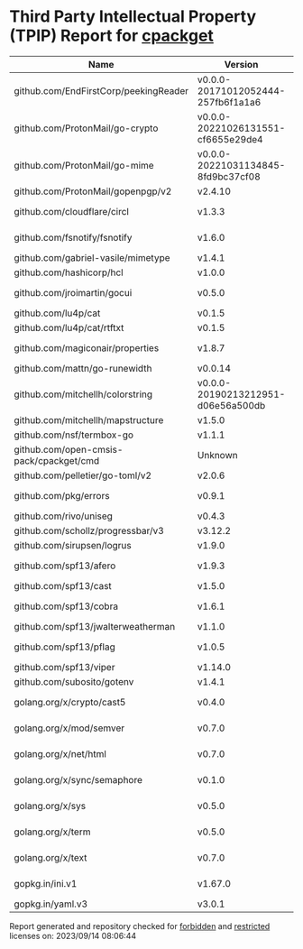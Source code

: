# Third Party Intellectual Property (TPIP) Report for [cpackget](https://github.com/Open-CMSIS-Pack/cpackget)

| __Name__ | __Version__ | __Licence__ |
|----------|-------------|-------------|
| github.com/EndFirstCorp/peekingReader | v0.0.0-20171012052444-257fb6f1a1a6  | [MIT](https://github.com/EndFirstCorp/peekingReader/blob/257fb6f1a1a6/LICENSE) |
| github.com/ProtonMail/go-crypto | v0.0.0-20221026131551-cf6655e29de4  | [BSD-3-Clause](https://github.com/ProtonMail/go-crypto/blob/cf6655e29de4/LICENSE) |
| github.com/ProtonMail/go-mime | v0.0.0-20221031134845-8fd9bc37cf08  | [MIT](https://github.com/ProtonMail/go-mime/blob/8fd9bc37cf08/LICENSE) |
| github.com/ProtonMail/gopenpgp/v2 | v2.4.10  | [MIT](https://github.com/ProtonMail/gopenpgp/blob/v2.4.10/LICENSE) |
| github.com/cloudflare/circl | v1.3.3  | [BSD-3-Clause](https://github.com/cloudflare/circl/blob/v1.3.3/LICENSE) |
| github.com/fsnotify/fsnotify | v1.6.0  | [BSD-3-Clause](https://github.com/fsnotify/fsnotify/blob/v1.6.0/LICENSE) |
| github.com/gabriel-vasile/mimetype | v1.4.1  | [MIT](https://github.com/gabriel-vasile/mimetype/blob/v1.4.1/LICENSE) |
| github.com/hashicorp/hcl | v1.0.0  | [MPL-2.0](https://github.com/hashicorp/hcl/blob/v1.0.0/LICENSE) |
| github.com/jroimartin/gocui | v0.5.0  | [BSD-3-Clause](https://github.com/jroimartin/gocui/blob/v0.5.0/LICENSE) |
| github.com/lu4p/cat | v0.1.5  | [Unlicense](https://github.com/lu4p/cat/blob/v0.1.5/LICENSE) |
| github.com/lu4p/cat/rtftxt | v0.1.5  | [MIT](https://github.com/lu4p/cat/blob/v0.1.5/rtftxt/LICENSE) |
| github.com/magiconair/properties | v1.8.7  | [BSD-2-Clause](https://github.com/magiconair/properties/blob/v1.8.7/LICENSE.md) |
| github.com/mattn/go-runewidth | v0.0.14  | [MIT](https://github.com/mattn/go-runewidth/blob/v0.0.14/LICENSE) |
| github.com/mitchellh/colorstring | v0.0.0-20190213212951-d06e56a500db  | [MIT](https://github.com/mitchellh/colorstring/blob/d06e56a500db/LICENSE) |
| github.com/mitchellh/mapstructure | v1.5.0  | [MIT](https://github.com/mitchellh/mapstructure/blob/v1.5.0/LICENSE) |
| github.com/nsf/termbox-go | v1.1.1  | [MIT](https://github.com/nsf/termbox-go/blob/v1.1.1/LICENSE) |
| github.com/open-cmsis-pack/cpackget/cmd | Unknown  | [Apache-2.0](https://github.com/open-cmsis-pack/cpackget/blob/HEAD/LICENSE.txt) |
| github.com/pelletier/go-toml/v2 | v2.0.6  | [MIT](https://github.com/pelletier/go-toml/blob/v2.0.6/LICENSE) |
| github.com/pkg/errors | v0.9.1  | [BSD-2-Clause](https://github.com/pkg/errors/blob/v0.9.1/LICENSE) |
| github.com/rivo/uniseg | v0.4.3  | [MIT](https://github.com/rivo/uniseg/blob/v0.4.3/LICENSE.txt) |
| github.com/schollz/progressbar/v3 | v3.12.2  | [MIT](https://github.com/schollz/progressbar/blob/v3.12.2/LICENSE) |
| github.com/sirupsen/logrus | v1.9.0  | [MIT](https://github.com/sirupsen/logrus/blob/v1.9.0/LICENSE) |
| github.com/spf13/afero | v1.9.3  | [Apache-2.0](https://github.com/spf13/afero/blob/v1.9.3/LICENSE.txt) |
| github.com/spf13/cast | v1.5.0  | [MIT](https://github.com/spf13/cast/blob/v1.5.0/LICENSE) |
| github.com/spf13/cobra | v1.6.1  | [Apache-2.0](https://github.com/spf13/cobra/blob/v1.6.1/LICENSE.txt) |
| github.com/spf13/jwalterweatherman | v1.1.0  | [MIT](https://github.com/spf13/jwalterweatherman/blob/v1.1.0/LICENSE) |
| github.com/spf13/pflag | v1.0.5  | [BSD-3-Clause](https://github.com/spf13/pflag/blob/v1.0.5/LICENSE) |
| github.com/spf13/viper | v1.14.0  | [MIT](https://github.com/spf13/viper/blob/v1.14.0/LICENSE) |
| github.com/subosito/gotenv | v1.4.1  | [MIT](https://github.com/subosito/gotenv/blob/v1.4.1/LICENSE) |
| golang.org/x/crypto/cast5 | v0.4.0  | [BSD-3-Clause](https://cs.opensource.google/go/x/crypto/+/v0.4.0:LICENSE) |
| golang.org/x/mod/semver | v0.7.0  | [BSD-3-Clause](https://cs.opensource.google/go/x/mod/+/v0.7.0:LICENSE) |
| golang.org/x/net/html | v0.7.0  | [BSD-3-Clause](https://cs.opensource.google/go/x/net/+/v0.7.0:LICENSE) |
| golang.org/x/sync/semaphore | v0.1.0  | [BSD-3-Clause](https://cs.opensource.google/go/x/sync/+/v0.1.0:LICENSE) |
| golang.org/x/sys | v0.5.0  | [BSD-3-Clause](https://cs.opensource.google/go/x/sys/+/v0.5.0:LICENSE) |
| golang.org/x/term | v0.5.0  | [BSD-3-Clause](https://cs.opensource.google/go/x/term/+/v0.5.0:LICENSE) |
| golang.org/x/text | v0.7.0  | [BSD-3-Clause](https://cs.opensource.google/go/x/text/+/v0.7.0:LICENSE) |
| gopkg.in/ini.v1 | v1.67.0  | [Apache-2.0](https://github.com/go-ini/ini/blob/v1.67.0/LICENSE) |
| gopkg.in/yaml.v3 | v3.0.1  | [MIT](https://github.com/go-yaml/yaml/blob/v3.0.1/LICENSE) |

Report generated and repository checked for [forbidden](https://github.com/google/licenseclassifier/blob/842c0d70d7027215932deb13801890992c9ba364/license_type.go#L323) and [restricted](https://github.com/google/licenseclassifier/blob/842c0d70d7027215932deb13801890992c9ba364/license_type.go#L176) licenses on: 2023/09/14 08:06:44

